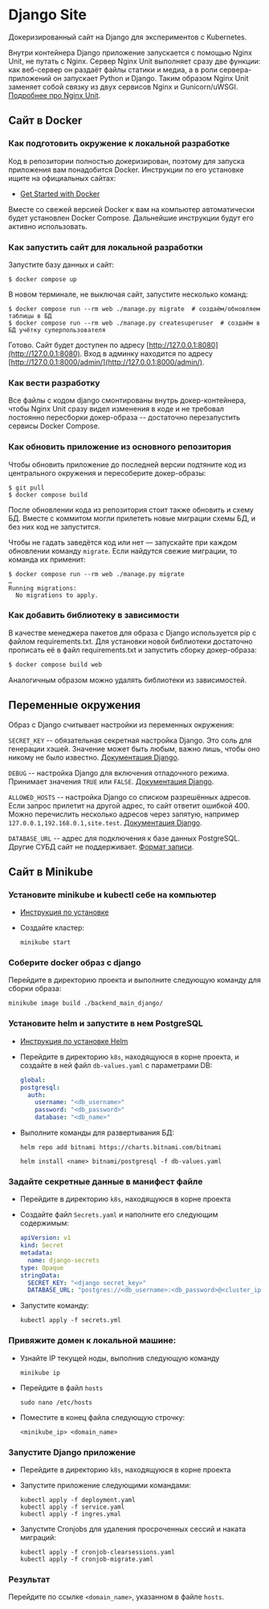 # Django Site

Докеризированный сайт на Django для экспериментов с Kubernetes.

Внутри контейнера Django приложение запускается с помощью Nginx Unit, не путать с Nginx. Сервер Nginx Unit выполняет сразу две функции: как веб-сервер он раздаёт файлы статики и медиа, а в роли сервера-приложений он запускает Python и Django. Таким образом Nginx Unit заменяет собой связку из двух сервисов Nginx и Gunicorn/uWSGI. [Подробнее про Nginx Unit](https://unit.nginx.org/).

## Сайт в Docker

### Как подготовить окружение к локальной разработке

Код в репозитории полностью докеризирован, поэтому для запуска приложения вам понадобится Docker. Инструкции по его установке ищите на официальных сайтах:

- [Get Started with Docker](https://www.docker.com/get-started/)

Вместе со свежей версией Docker к вам на компьютер автоматически будет установлен Docker Compose. Дальнейшие инструкции будут его активно использовать.

### Как запустить сайт для локальной разработки

Запустите базу данных и сайт:

```shell
$ docker compose up
```

В новом терминале, не выключая сайт, запустите несколько команд:

```shell
$ docker compose run --rm web ./manage.py migrate  # создаём/обновляем таблицы в БД
$ docker compose run --rm web ./manage.py createsuperuser  # создаём в БД учётку суперпользователя
```

Готово. Сайт будет доступен по адресу [http://127.0.0.1:8080](http://127.0.0.1:8080). Вход в админку находится по адресу [http://127.0.0.1:8000/admin/](http://127.0.0.1:8000/admin/).

### Как вести разработку

Все файлы с кодом django смонтированы внутрь докер-контейнера, чтобы Nginx Unit сразу видел изменения в коде и не требовал постоянно пересборки докер-образа -- достаточно перезапустить сервисы Docker Compose.

### Как обновить приложение из основного репозитория

Чтобы обновить приложение до последней версии подтяните код из центрального окружения и пересоберите докер-образы:

``` shell
$ git pull
$ docker compose build
```

После обновлении кода из репозитория стоит также обновить и схему БД. Вместе с коммитом могли прилететь новые миграции схемы БД, и без них код не запустится.

Чтобы не гадать заведётся код или нет — запускайте при каждом обновлении команду `migrate`. Если найдутся свежие миграции, то команда их применит:

```shell
$ docker compose run --rm web ./manage.py migrate
…
Running migrations:
  No migrations to apply.
```

### Как добавить библиотеку в зависимости

В качестве менеджера пакетов для образа с Django используется pip с файлом requirements.txt. Для установки новой библиотеки достаточно прописать её в файл requirements.txt и запустить сборку докер-образа:

```sh
$ docker compose build web
```

Аналогичным образом можно удалять библиотеки из зависимостей.

<a name="env-variables"></a>
## Переменные окружения

Образ с Django считывает настройки из переменных окружения:

`SECRET_KEY` -- обязательная секретная настройка Django. Это соль для генерации хэшей. Значение может быть любым, важно лишь, чтобы оно никому не было известно. [Документация Django](https://docs.djangoproject.com/en/3.2/ref/settings/#secret-key).

`DEBUG` -- настройка Django для включения отладочного режима. Принимает значения `TRUE` или `FALSE`. [Документация Django](https://docs.djangoproject.com/en/3.2/ref/settings/#std:setting-DEBUG).

`ALLOWED_HOSTS` -- настройка Django со списком разрешённых адресов. Если запрос прилетит на другой адрес, то сайт ответит ошибкой 400. Можно перечислить несколько адресов через запятую, например `127.0.0.1,192.168.0.1,site.test`. [Документация Django](https://docs.djangoproject.com/en/3.2/ref/settings/#allowed-hosts).

`DATABASE_URL` -- адрес для подключения к базе данных PostgreSQL. Другие СУБД сайт не поддерживает. [Формат записи](https://github.com/jacobian/dj-database-url#url-schema).


## Сайт в Minikube

### Установите minikube и kubectl себе на компьютер

- [Инструкция по установке](https://kubernetes.io/ru/docs/tasks/tools/install-minikube/#установка-minikube)

- Создайте кластер:

  ```shell
  minikube start
  ```

### Соберите docker образ с django

Перейдите в директорию проекта и выполните следующую команду для сборки образа:

  ```shell
  minikube image build ./backend_main_django/
  ```

### Установите helm и запустите в нем PostgreSQL

- [Инструкция по установке Helm](https://helm.sh/docs/intro/install/#from-script)
  
- Перейдите в директорию `k8s`, находящуюся в корне проекта, и создайте в ней файл `db-values.yaml` с параметрами DB:
  ```yaml
  global:
  postgresql:
    auth:
      username: "<db_username>"
      password: "<db_password>"
      database: "<db_name>"
  ```

- Выполните команды для развертывания БД:

  ```shell
  helm repo add bitnami https://charts.bitnami.com/bitnami
  ```

  ```shell
  helm install <name> bitnami/postgresql -f db-values.yaml
  ```

### Задайте секретные данные в манифест файле

- Перейдите в директорию `k8s`, находящуюся в корне проекта

- Создайте файл `Secrets.yaml` и наполните его следующим содержимым:

  ```yaml
  apiVersion: v1
  kind: Secret
  metadata:
    name: django-secrets
  type: Opaque
  stringData:
    SECRET_KEY: "<django secret_key>"
    DATABASE_URL: "postgres://<db_username>:<db_password>@<cluster_ip>/<db_name>"
  ```

- Запустите команду:

  ```shell
  kubectl apply -f secrets.yml
  ```

### Привяжите домен к локальной машине:

- Узнайте IP текущей ноды, выполнив следующую команду

  ```shell
  minikube ip
  ```

- Перейдите в файл `hosts`
  
  ```shell
  sudo nano /etc/hosts
  ```

- Поместите в конец файла следующую строчку:

  ```
  <minikube_ip> <domain_name>
  ```

### Запустите Django приложение

- Перейдите в директорию `k8s`, находящуюся в корне проекта

- Запустите приложение следующими командами:

  ```shell
  kubectl apply -f deployment.yaml
  kubectl apply -f service.yaml
  kubectl apply -f ingres.ymal
  ```

- Запустите Cronjobs для удаления просроченных сессий и наката миграций:

  ```shell
  kubectl apply -f cronjob-clearsessions.yaml
  kubectl apply -f cronjob-migrate.yaml
  ```

### Результат

Перейдите по ссылке `<domain_name>`, указанном в файле `hosts`.
